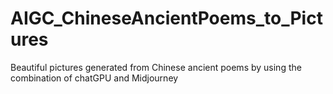 # AIGC_ChineseAncientPoems_to_Pictures
Beautiful pictures generated from Chinese ancient poems by using the combination of chatGPU and Midjourney
